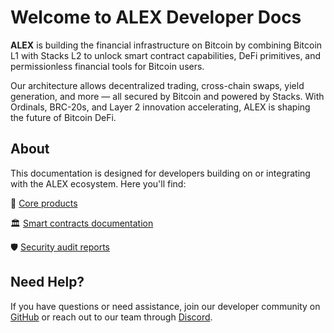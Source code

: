 # Welcome to ALEX Developer Docs

**ALEX** is building the financial infrastructure on Bitcoin by combining Bitcoin L1 with Stacks L2 to unlock smart contract capabilities, DeFi primitives, and permissionless financial tools for Bitcoin users.

Our architecture allows decentralized trading, cross-chain swaps, yield generation, and more — all secured by Bitcoin and powered by Stacks. With Ordinals, BRC-20s, and Layer 2 innovation accelerating, ALEX is shaping the future of Bitcoin DeFi.

## About

This documentation is designed for developers building on or integrating with the ALEX ecosystem. Here you'll find:

🧩 [Core products](products/README.md)

🏛️ [Smart contracts documentation](developers/protocol-contracts/README.md)

🛡️ [Security audit reports](developers/security-audit.md)

## Need Help?

If you have questions or need assistance, join our developer community on [GitHub](https://github.com/alexgo-io) or reach out to our team through [Discord](https://discord.gg/alexlab).
